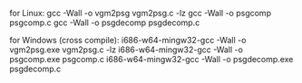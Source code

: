 for Linux:
gcc -Wall -o vgm2psg vgm2psg.c -lz
gcc -Wall -o psgcomp psgcomp.c
gcc -Wall -o psgdecomp psgdecomp.c

for Windows (cross compile):
i686-w64-mingw32-gcc -Wall -o vgm2psg.exe vgm2psg.c -lz
i686-w64-mingw32-gcc -Wall -o psgcomp.exe psgcomp.c
i686-w64-mingw32-gcc -Wall -o psgdecomp.exe psgdecomp.c

